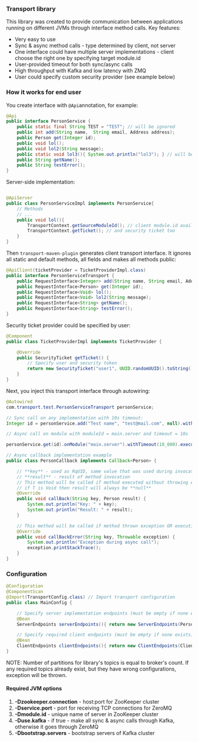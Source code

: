 ### Transport library

This library was created to provide communication between applications running on different JVMs
through interface method calls. 
Key features:
- Very easy to use
- Sync & async method calls - type determined by client, not server
- One interface could have multiple server implementations - 
  client choose the right one by specifying target module.id
- User-provided timeout for both sync/async calls
- High throughput with Kafka and low latency with ZMQ
- User could specify custom security provider (see example below)
 
### How it works for end user

You create interface with ```@Api```annotation, for example:

```java
@Api
public interface PersonService {
    public static final String TEST = "TEST"; // will be ignored
    public int add(String name,  String email, Address address);
    public Person get(Integer id);
    public void lol();
    public void lol2(String message);
    public static void lol3(){ System.out.println("lol3"); } // will be ignored
    public String getName();
    public String testError();
}
```

Server-side implementation:
```java

@ApiServer
public class PersonServiceImpl implements PersonService{
    // Methods
    // ...
    public void lol(){
        TransportContext.getSourceModuleId(); // client module.id available on server side
        TransportContext.getTicket(); // and security ticket too
    }
}
```

Then ```transport-maven-plugin``` generates client transport interface.
It ignores all static and default methods, all fields and makes all methods public:

```java
@ApiClient(ticketProvider = TicketProviderImpl.class)
public interface PersonServiceTransport {
    public RequestInterface<Integer> add(String name, String email, Address address);
    public RequestInterface<Person> get(Integer id);
    public RequestInterface<Void> lol();
    public RequestInterface<Void> lol2(String message);
    public RequestInterface<String> getName();
    public RequestInterface<String> testError();
}
```

Security ticket provider could be specified by user:

```java
@Component
public class TicketProviderImpl implements TicketProvider {

    @Override
    public SecurityTicket getTicket() {
        // Specify user and security token
        return new SecurityTicket("user1", UUID.randomUUID().toString());
    }
}
```

Next, you inject this transport interface through autowiring:

```java
@Autowired
com.transport.test.PersonServiceTransport personService;

// Sync call on any implementation with 10s timeout:
Integer id = personService.add("Test name", "test@mail.com", null).withTimeout(10_000).executeSync();

// Async call on module with moduleId = main.server and timeout = 10s

personService.get(id).onModule("main.server").withTimeout(10_000).executeAsync(UUID.randomUUID().toString(), PersonCallback.class);

// Async callback implementation example
public class PersonCallback implements Callback<Person> {

    // **key** - used as RqUID, same value that was used during invocation
    // **result** - result of method invocation
    // This method will be called if method executed without throwing exception
    // if T is Void then result will always be **null**
    @Override
    public void callBack(String key, Person result) {
        System.out.println("Key: " + key);
        System.out.println("Result: " + result);
    }

    // This method will be called if method thrown exception OR execution timeout occurs
    @Override
    public void callBackError(String key, Throwable exception) {
        System.out.println("Exception during async call");
        exception.printStackTrace();
    }
}

```

### Configuration

```java
@Configuration
@ComponentScan
@Import(TransportConfig.class) // Import transport configuration
public class MainConfig {

    // Specify server implementation endpoints (must be empty if none exists)
    @Bean
    ServerEndpoints serverEndpoints(){ return new ServerEndpoints(PersonServiceImpl.class, ClientServiceImpl.class); }

    // Specify required client endpoints (must be empty if none exists)
    @Bean
    ClientEndpoints clientEndpoints(){ return new ClientEndpoints(ClientServiceTransport.class, PersonServiceTransport.class); }
}
```

NOTE: Number of partitions for library's topics is equal to broker's count.
      If any required topics already exist, but they have wrong configurations, exception will be thrown.

#### Required JVM options
1. **-Dzookeeper.connection**  - host:port for ZooKeeper cluster
2. **-Dservice.port**          - port for receiving TCP connections for ZeroMQ
3. **-Dmodule.id**             - unique name of server in ZooKeeper cluster
4. **-Duse.kafka**             - if true - make all sync & async calls through Kafka, otherwise it goes through ZeroMQ
5. **-Dbootstrap.servers**     - bootstrap servers of Kafka cluster

